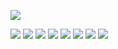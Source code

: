 ![](https://capsule-render.vercel.app/api?type=Waving&color=auto&height=150&section=header&fontSize=30&animation=twinkling&text=안녕하세요%20백엔드%20개발자%20공종훈입니다%20🙋‍♂️)

<img src="https://img.shields.io/badge/Spring Boot-6DB33F?logo=springboot">
<img src="https://img.shields.io/badge/Vue.js-4FC08D?logo=Vue.js">
<img src="https://img.shields.io/badge/Python-3776ABF?logo=Python">
<img src="https://img.shields.io/badge/csharp-239120?logo=csharp">
<img src="https://img.shields.io/badge/Java-B41717?logo=java">
<img src="https://img.shields.io/badge/HTML5-E34F26?logo=HTML5">                                                                 
<img src="https://img.shields.io/badge/CSS3-1572B6?logo=CSS3">
<img src="https://img.shields.io/badge/Django-092E20?logo=Django">                                                             


